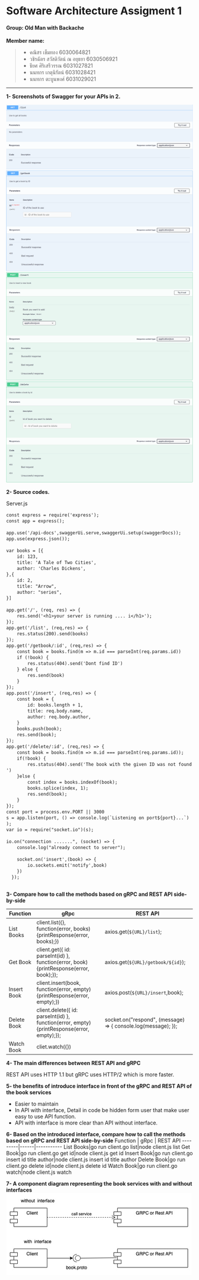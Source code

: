# Software Architecture Assigment 1
#### Group: Old Man with Backache

**Member name:**
> - คณิสร			เข็มทอง				    6030064821
> - วชิรฉัตร		 สวัสดิวัตน์ ณ อยุธยา		 6030506921 
> - ธียศ			ศิริเสรีวรรณ			  6031027821 
> - นนทกร		   เกตุนิรัตน์				  6031028421 
> - นนทกร		   ตะบูนพงศ์				6031029021 
--------
**1- Screenshots of Swagger for your APIs in 2.**

<img src='/Resources/Swagger_List.PNG'>
<img src='/Resources/Swagger_Get.PNG'>
<img src='/Resources/Swagger_Insert.PNG'>
<img src='/Resources/Swagger_Delete.PNG'>

**2- Source codes.**

Server.js

```
const express = require('express');
const app = express();

app.use('/api-docs',swaggerUi.serve,swaggerUi.setup(swaggerDocs));
app.use(express.json());

var books = [{
    id: 123,
    title: 'A Tale of Two Cities',
    author: 'Charles Dickens',
},{
    id: 2,
    title: "Arrow",
    author: "series",
}]

app.get('/', (req, res) => {
    res.send('<h1>your server is running .... i</h1>');
});
app.get('/list', (req,res) => {
    res.status(200).send(books)
});
app.get('/getbook/:id', (req,res) => {
    const book = books.find(m => m.id === parseInt(req.params.id))
    if (!book) {
        res.status(404).send('Dont find ID')
    } else {
        res.send(book)
    }
});
app.post('/insert', (req,res) => {
    const book = {
        id: books.length + 1,
        title: req.body.name,
        author: req.body.author,
    }
    books.push(book);
    res.send(book);
});
app.get('/delete/:id', (req,res) => {
    const book = books.find(m => m.id === parseInt(req.params.id));
    if(!book) {
        res.status(404).send('The book with the given ID was not found ')
    }else {
        const index = books.indexOf(book);
        books.splice(index, 1);
        res.send(book);
    }
});
const port = process.env.PORT || 3000
s = app.listen(port, () => console.log(`Listening on port${port}...`) );
var io = require("socket.io")(s);

io.on("connection .......", (socket) => {
    console.log("already connect to server");

    socket.on('insert',(book) => {
        io.sockets.emit('notify',book)
    })
  });
  
```

**3- Compare how to call the methods based on gRPC and REST API side-by-side**

Function | gRpc | REST API
---------|------|-----------
List Books|client.list({}, function(error, books) {printResponse(error, books);})|axios.get(`${URL}/list`);
Get Book|  client.get({ id: parseInt(id) }, function(error, book) {printResponse(error, book);});|axios.get(`${URL}/getbook/${id}`);
Insert Book| client.insert(book, function(error, empty) {printResponse(error, empty);})|axios.post(`${URL}/insert`,book);
Delete Book| client.delete({ id: parseInt(id) }, function(error, empty) {printResponse(error, empty);});|socket.on("respond", (message) => { console.log(message); });
Watch Book| cliet.watch({})|

**4- The main differences between REST API and gRPC**

REST API uses HTTP 1.1 but gRPC uses HTTP/2 which is more faster.



**5- the benefits of introduce interface in front of the gRPC and REST API of the book services**
- Easier to maintain
- In API with interface, Detail in code be hidden form user that make user easy to use API function.
- API with interface is more clear than API without interface.


**6- Based on the introduced interface, compare how to call the methods based on gRPC and REST API side-by-side**
Function | gRpc | REST API
---------|------|-----------
List Books|go run client.go list|node client.js list
Get Book|go run client.go get id|node client.js get id
Insert Book|go run client.go insert id title author|node client.js insert id title author
Delete Book|go run client.go delete id|node client.js delete id
Watch Book|go run client.go watch|node client.js watch

**7- A component diagram representing the book services with and without interfaces**
<img src='/Resources/ComponentDiagram.jpeg'>
